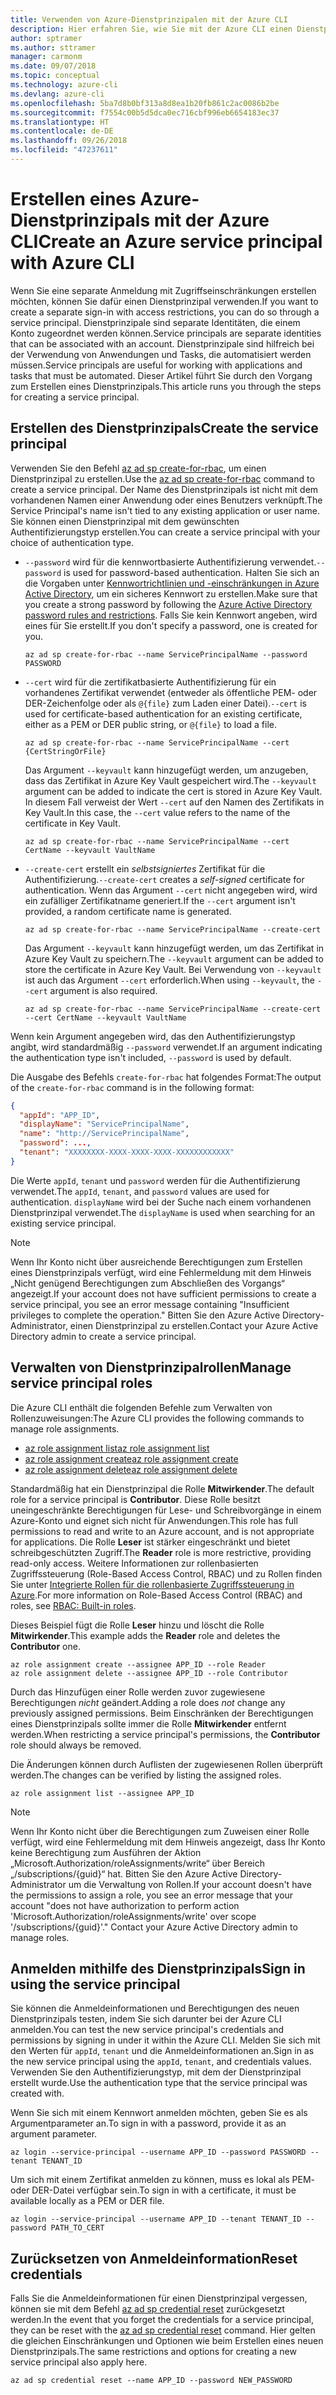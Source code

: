```yaml
---
title: Verwenden von Azure-Dienstprinzipalen mit der Azure CLI
description: Hier erfahren Sie, wie Sie mit der Azure CLI einen Dienstprinzipal erstellen und verwenden.
author: sptramer
ms.author: sttramer
manager: carmonm
ms.date: 09/07/2018
ms.topic: conceptual
ms.technology: azure-cli
ms.devlang: azure-cli
ms.openlocfilehash: 5ba7d8b0bf313a8d8ea1b20fb861c2ac0086b2be
ms.sourcegitcommit: f7554c00b5d5dca0ec716cbf996eb6654183ec37
ms.translationtype: HT
ms.contentlocale: de-DE
ms.lasthandoff: 09/26/2018
ms.locfileid: "47237611"
---
```

# <a name="create-an-azure-service-principal-with-azure-cli"></a><span data-ttu-id="e7949-103">Erstellen eines Azure-Dienstprinzipals mit der Azure CLI</span><span class="sxs-lookup"><span data-stu-id="e7949-103">Create an Azure service principal with Azure CLI</span></span>

<span data-ttu-id="e7949-104">Wenn Sie eine separate Anmeldung mit Zugriffseinschränkungen erstellen möchten, können Sie dafür einen Dienstprinzipal verwenden.</span><span class="sxs-lookup"><span data-stu-id="e7949-104">If you want to create a separate sign-in with access restrictions, you can do so through a service principal.</span></span> <span data-ttu-id="e7949-105">Dienstprinzipale sind separate Identitäten, die einem Konto zugeordnet werden können.</span><span class="sxs-lookup"><span data-stu-id="e7949-105">Service principals are separate identities that can be associated with an account.</span></span> <span data-ttu-id="e7949-106">Dienstprinzipale sind hilfreich bei der Verwendung von Anwendungen und Tasks, die automatisiert werden müssen.</span><span class="sxs-lookup"><span data-stu-id="e7949-106">Service principals are useful for working with applications and tasks that must be automated.</span></span> <span data-ttu-id="e7949-107">Dieser Artikel führt Sie durch den Vorgang zum Erstellen eines Dienstprinzipals.</span><span class="sxs-lookup"><span data-stu-id="e7949-107">This article runs you through the steps for creating a service principal.</span></span>

## <a name="create-the-service-principal"></a><span data-ttu-id="e7949-108">Erstellen des Dienstprinzipals</span><span class="sxs-lookup"><span data-stu-id="e7949-108">Create the service principal</span></span>

<span data-ttu-id="e7949-109">Verwenden Sie den Befehl [az ad sp create-for-rbac](/cli/azure/ad/sp#az-ad-sp-create-for-rbac), um einen Dienstprinzipal zu erstellen.</span><span class="sxs-lookup"><span data-stu-id="e7949-109">Use the [az ad sp create-for-rbac](/cli/azure/ad/sp#az-ad-sp-create-for-rbac) command to create a service principal.</span></span> <span data-ttu-id="e7949-110">Der Name des Dienstprinzipals ist nicht mit dem vorhandenen Namen einer Anwendung oder eines Benutzers verknüpft.</span><span class="sxs-lookup"><span data-stu-id="e7949-110">The Service Principal's name isn't tied to any existing application or user name.</span></span> <span data-ttu-id="e7949-111">Sie können einen Dienstprinzipal mit dem gewünschten Authentifizierungstyp erstellen.</span><span class="sxs-lookup"><span data-stu-id="e7949-111">You can create a service principal with your choice of authentication type.</span></span>

* <span data-ttu-id="e7949-112">`--password` wird für die kennwortbasierte Authentifizierung verwendet.</span><span class="sxs-lookup"><span data-stu-id="e7949-112">`--password` is used for password-based authentication.</span></span> <span data-ttu-id="e7949-113">Halten Sie sich an die Vorgaben unter [Kennwortrichtlinien und -einschränkungen in Azure Active Directory](/azure/active-directory/active-directory-passwords-policy), um ein sicheres Kennwort zu erstellen.</span><span class="sxs-lookup"><span data-stu-id="e7949-113">Make sure that you create a strong password by following the [Azure Active Directory password rules and restrictions](/azure/active-directory/active-directory-passwords-policy).</span></span> <span data-ttu-id="e7949-114">Falls Sie kein Kennwort angeben, wird eines für Sie erstellt.</span><span class="sxs-lookup"><span data-stu-id="e7949-114">If you don't specify a password, one is created for you.</span></span>

  ```azurecli-interactive
  az ad sp create-for-rbac --name ServicePrincipalName --password PASSWORD
  ```

* <span data-ttu-id="e7949-115">`--cert` wird für die zertifikatbasierte Authentifizierung für ein vorhandenes Zertifikat verwendet (entweder als öffentliche PEM- oder DER-Zeichenfolge oder als `@{file}` zum Laden einer Datei).</span><span class="sxs-lookup"><span data-stu-id="e7949-115">`--cert` is used for certificate-based authentication for an existing certificate, either as a PEM or DER public string, or `@{file}` to load a file.</span></span>

  ```azurecli-interactive
  az ad sp create-for-rbac --name ServicePrincipalName --cert {CertStringOrFile}
  ```

  <span data-ttu-id="e7949-116">Das Argument `--keyvault` kann hinzugefügt werden, um anzugeben, dass das Zertifikat in Azure Key Vault gespeichert wird.</span><span class="sxs-lookup"><span data-stu-id="e7949-116">The `--keyvault` argument can be added to indicate the cert is stored in Azure Key Vault.</span></span> <span data-ttu-id="e7949-117">In diesem Fall verweist der Wert `--cert` auf den Namen des Zertifikats in Key Vault.</span><span class="sxs-lookup"><span data-stu-id="e7949-117">In this case, the `--cert` value refers to the name of the certificate in Key Vault.</span></span>

  ```azurecli-interactive
  az ad sp create-for-rbac --name ServicePrincipalName --cert CertName --keyvault VaultName
  ```

* <span data-ttu-id="e7949-118">`--create-cert` erstellt ein _selbstsigniertes_ Zertifikat für die Authentifizierung.</span><span class="sxs-lookup"><span data-stu-id="e7949-118">`--create-cert` creates a _self-signed_ certificate for authentication.</span></span> <span data-ttu-id="e7949-119">Wenn das Argument `--cert` nicht angegeben wird, wird ein zufälliger Zertifikatname generiert.</span><span class="sxs-lookup"><span data-stu-id="e7949-119">If the `--cert` argument isn't provided, a random certificate name is generated.</span></span>

  ```azurecli-interactive
  az ad sp create-for-rbac --name ServicePrincipalName --create-cert
  ```

  <span data-ttu-id="e7949-120">Das Argument `--keyvault` kann hinzugefügt werden, um das Zertifikat in Azure Key Vault zu speichern.</span><span class="sxs-lookup"><span data-stu-id="e7949-120">The `--keyvault` argument can be added to store the certificate in Azure Key Vault.</span></span> <span data-ttu-id="e7949-121">Bei Verwendung von `--keyvault` ist auch das Argument `--cert` erforderlich.</span><span class="sxs-lookup"><span data-stu-id="e7949-121">When using `--keyvault`, the `--cert` argument is also required.</span></span>

  ```azurecli-interactive
  az ad sp create-for-rbac --name ServicePrincipalName --create-cert --cert CertName --keyvault VaultName
  ```

<span data-ttu-id="e7949-122">Wenn kein Argument angegeben wird, das den Authentifizierungstyp angibt, wird standardmäßig `--password` verwendet.</span><span class="sxs-lookup"><span data-stu-id="e7949-122">If an argument indicating the authentication type isn't included, `--password` is used by default.</span></span>

<span data-ttu-id="e7949-123">Die Ausgabe des Befehls `create-for-rbac` hat folgendes Format:</span><span class="sxs-lookup"><span data-stu-id="e7949-123">The output of the `create-for-rbac` command is in the following format:</span></span>

```json
{
  "appId": "APP_ID",
  "displayName": "ServicePrincipalName",
  "name": "http://ServicePrincipalName",
  "password": ...,
  "tenant": "XXXXXXXX-XXXX-XXXX-XXXX-XXXXXXXXXXXX"
}
```

<span data-ttu-id="e7949-124">Die Werte `appId`, `tenant` und `password` werden für die Authentifizierung verwendet.</span><span class="sxs-lookup"><span data-stu-id="e7949-124">The `appId`, `tenant`, and `password` values are used for authentication.</span></span> <span data-ttu-id="e7949-125">`displayName` wird bei der Suche nach einem vorhandenen Dienstprinzipal verwendet.</span><span class="sxs-lookup"><span data-stu-id="e7949-125">The `displayName` is used when searching for an existing service principal.</span></span>

> [!NOTE]
> <span data-ttu-id="e7949-126">Wenn Ihr Konto nicht über ausreichende Berechtigungen zum Erstellen eines Dienstprinzipals verfügt, wird eine Fehlermeldung mit dem Hinweis „Nicht genügend Berechtigungen zum Abschließen des Vorgangs“ angezeigt.</span><span class="sxs-lookup"><span data-stu-id="e7949-126">If your account does not have sufficient permissions to create a service principal, you see an error message containing "Insufficient privileges to complete the operation."</span></span> <span data-ttu-id="e7949-127">Bitten Sie den Azure Active Directory-Administrator, einen Dienstprinzipal zu erstellen.</span><span class="sxs-lookup"><span data-stu-id="e7949-127">Contact your Azure Active Directory admin to create a service principal.</span></span>

## <a name="manage-service-principal-roles"></a><span data-ttu-id="e7949-128">Verwalten von Dienstprinzipalrollen</span><span class="sxs-lookup"><span data-stu-id="e7949-128">Manage service principal roles</span></span>

<span data-ttu-id="e7949-129">Die Azure CLI enthält die folgenden Befehle zum Verwalten von Rollenzuweisungen:</span><span class="sxs-lookup"><span data-stu-id="e7949-129">The Azure CLI provides the following commands to manage role assignments.</span></span>

* [<span data-ttu-id="e7949-130">az role assignment list</span><span class="sxs-lookup"><span data-stu-id="e7949-130">az role assignment list</span></span>](/cli/azure/role/assignment#az-role-assignment-list)
* [<span data-ttu-id="e7949-131">az role assignment create</span><span class="sxs-lookup"><span data-stu-id="e7949-131">az role assignment create</span></span>](/cli/azure/role/assignment#az-role-assignment-create)
* [<span data-ttu-id="e7949-132">az role assignment delete</span><span class="sxs-lookup"><span data-stu-id="e7949-132">az role assignment delete</span></span>](/cli/azure/role/assignment#az-role-assignment-delete)

<span data-ttu-id="e7949-133">Standardmäßig hat ein Dienstprinzipal die Rolle **Mitwirkender**.</span><span class="sxs-lookup"><span data-stu-id="e7949-133">The default role for a service principal is **Contributor**.</span></span> <span data-ttu-id="e7949-134">Diese Rolle besitzt uneingeschränkte Berechtigungen für Lese- und Schreibvorgänge in einem Azure-Konto und eignet sich nicht für Anwendungen.</span><span class="sxs-lookup"><span data-stu-id="e7949-134">This role has full permissions to read and write to an Azure account, and is not appropriate for applications.</span></span> <span data-ttu-id="e7949-135">Die Rolle **Leser** ist stärker eingeschränkt und bietet schreibgeschützten Zugriff.</span><span class="sxs-lookup"><span data-stu-id="e7949-135">The **Reader** role is more restrictive, providing read-only access.</span></span>  <span data-ttu-id="e7949-136">Weitere Informationen zur rollenbasierten Zugriffssteuerung (Role-Based Access Control, RBAC) und zu Rollen finden Sie unter [Integrierte Rollen für die rollenbasierte Zugriffssteuerung in Azure](/azure/active-directory/role-based-access-built-in-roles).</span><span class="sxs-lookup"><span data-stu-id="e7949-136">For more information on Role-Based Access Control (RBAC) and roles, see [RBAC: Built-in roles](/azure/active-directory/role-based-access-built-in-roles).</span></span>

<span data-ttu-id="e7949-137">Dieses Beispiel fügt die Rolle **Leser** hinzu und löscht die Rolle **Mitwirkender**.</span><span class="sxs-lookup"><span data-stu-id="e7949-137">This example adds the **Reader** role and deletes the **Contributor** one.</span></span>

```azurecli-interactive
az role assignment create --assignee APP_ID --role Reader
az role assignment delete --assignee APP_ID --role Contributor
```

<span data-ttu-id="e7949-138">Durch das Hinzufügen einer Rolle werden zuvor zugewiesene Berechtigungen _nicht_ geändert.</span><span class="sxs-lookup"><span data-stu-id="e7949-138">Adding a role does _not_ change any previously assigned permissions.</span></span> <span data-ttu-id="e7949-139">Beim Einschränken der Berechtigungen eines Dienstprinzipals sollte immer die Rolle __Mitwirkender__ entfernt werden.</span><span class="sxs-lookup"><span data-stu-id="e7949-139">When restricting a service principal's permissions, the __Contributor__ role should always be removed.</span></span>

<span data-ttu-id="e7949-140">Die Änderungen können durch Auflisten der zugewiesenen Rollen überprüft werden.</span><span class="sxs-lookup"><span data-stu-id="e7949-140">The changes can be verified by listing the assigned roles.</span></span>

```azurecli-interactive
az role assignment list --assignee APP_ID
```

> [!NOTE]
> <span data-ttu-id="e7949-141">Wenn Ihr Konto nicht über die Berechtigungen zum Zuweisen einer Rolle verfügt, wird eine Fehlermeldung mit dem Hinweis angezeigt, dass Ihr Konto keine Berechtigung zum Ausführen der Aktion „Microsoft.Authorization/roleAssignments/write“ über Bereich „/subscriptions/{guid}“ hat. Bitten Sie den Azure Active Directory-Administrator um die Verwaltung von Rollen.</span><span class="sxs-lookup"><span data-stu-id="e7949-141">If your account doesn't have the permissions to assign a role, you see an error message that your account "does not have authorization to perform action 'Microsoft.Authorization/roleAssignments/write' over scope '/subscriptions/{guid}'." Contact your Azure Active Directory admin to manage roles.</span></span>

## <a name="sign-in-using-the-service-principal"></a><span data-ttu-id="e7949-142">Anmelden mithilfe des Dienstprinzipals</span><span class="sxs-lookup"><span data-stu-id="e7949-142">Sign in using the service principal</span></span>

<span data-ttu-id="e7949-143">Sie können die Anmeldeinformationen und Berechtigungen des neuen Dienstprinzipals testen, indem Sie sich darunter bei der Azure CLI anmelden.</span><span class="sxs-lookup"><span data-stu-id="e7949-143">You can test the new service principal's credentials and permissions by signing in under it within the Azure CLI.</span></span> <span data-ttu-id="e7949-144">Melden Sie sich mit den Werten für `appId`, `tenant` und die Anmeldeinformationen an.</span><span class="sxs-lookup"><span data-stu-id="e7949-144">Sign in as the new service principal using the `appId`, `tenant`, and credentials values.</span></span> <span data-ttu-id="e7949-145">Verwenden Sie den Authentifizierungstyp, mit dem der Dienstprinzipal erstellt wurde.</span><span class="sxs-lookup"><span data-stu-id="e7949-145">Use the authentication type that the service principal was created with.</span></span>

<span data-ttu-id="e7949-146">Wenn Sie sich mit einem Kennwort anmelden möchten, geben Sie es als Argumentparameter an.</span><span class="sxs-lookup"><span data-stu-id="e7949-146">To sign in with a password, provide it as an argument parameter.</span></span>

```azurecli-interactive
az login --service-principal --username APP_ID --password PASSWORD --tenant TENANT_ID
```

<span data-ttu-id="e7949-147">Um sich mit einem Zertifikat anmelden zu können, muss es lokal als PEM- oder DER-Datei verfügbar sein.</span><span class="sxs-lookup"><span data-stu-id="e7949-147">To sign in with a certificate, it must be available locally as a PEM or DER file.</span></span>

```azurecli-interactive
az login --service-principal --username APP_ID --tenant TENANT_ID --password PATH_TO_CERT
```

## <a name="reset-credentials"></a><span data-ttu-id="e7949-148">Zurücksetzen von Anmeldeinformation</span><span class="sxs-lookup"><span data-stu-id="e7949-148">Reset credentials</span></span>

<span data-ttu-id="e7949-149">Falls Sie die Anmeldeinformationen für einen Dienstprinzipal vergessen, können sie mit dem Befehl [az ad sp credential reset](/cli/azure/ad/sp/credential#az-ad-sp-credential-reset) zurückgesetzt werden.</span><span class="sxs-lookup"><span data-stu-id="e7949-149">In the event that you forget the credentials for a service principal, they can be reset with the [az ad sp credential reset](/cli/azure/ad/sp/credential#az-ad-sp-credential-reset) command.</span></span> <span data-ttu-id="e7949-150">Hier gelten die gleichen Einschränkungen und Optionen wie beim Erstellen eines neuen Dienstprinzipals.</span><span class="sxs-lookup"><span data-stu-id="e7949-150">The same restrictions and options for creating a new service principal also apply here.</span></span>

```azurecli-interactive
az ad sp credential reset --name APP_ID --password NEW_PASSWORD
```

